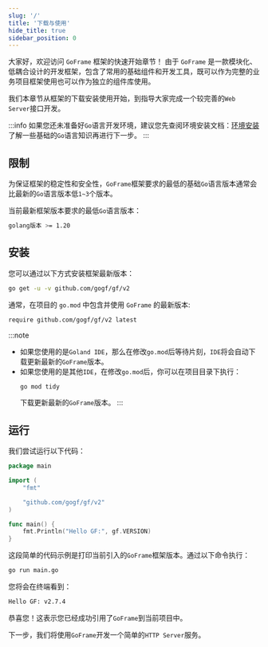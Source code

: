 ```yaml
---
slug: '/'
title: '下载与使用'
hide_title: true
sidebar_position: 0
---
```


大家好，欢迎访问 `GoFrame` 框架的快速开始章节！
由于 `GoFrame` 是一款模块化、低耦合设计的开发框架，包含了常用的基础组件和开发工具，既可以作为完整的业务项目框架使用也可以作为独立的组件库使用。

我们本章节从框架的下载安装使用开始，到指导大家完成一个较完善的`Web Server`接口开发。


:::info
如果您还未准备好`Go`语言开发环境，建议您先查阅环境安装文档：[环境安装](/docs/install-go)
了解一些基础的`Go`语言知识再进行下一步。
:::

## 限制

为保证框架的稳定性和安全性，`GoFrame`框架要求的最低的基础`Go`语言版本通常会比最新的`Go`语言版本低`1~3`个版本。

当前最新框架版本要求的最低`Go`语言版本：
```bash
golang版本 >= 1.20
```

## 安装
您可以通过以下方式安装框架最新版本：
```bash
go get -u -v github.com/gogf/gf/v2
```

通常，在项目的 `go.mod` 中包含并使用 `GoFrame` 的最新版本:

```bash
require github.com/gogf/gf/v2 latest
```
:::note
- 如果您使用的是`Goland IDE`，那么在修改`go.mod`后等待片刻，`IDE`将会自动下载更新最新的`GoFrame`版本。
- 如果您使用的是其他`IDE`，在修改`go.mod`后，你可以在项目目录下执行：
    ```bash
    go mod tidy
    ```
  下载更新最新的`GoFrame`版本。
  :::

## 运行

我们尝试运行以下代码：
```go title="main.go"
package main

import (
    "fmt"

    "github.com/gogf/gf/v2"
)

func main() {
    fmt.Println("Hello GF:", gf.VERSION)
}
```
这段简单的代码示例是打印当前引入的`GoFrame`框架版本。通过以下命令执行：
```bash
go run main.go
```
您将会在终端看到：
```bash
Hello GF: v2.7.4
```

恭喜您！这表示您已经成功引用了`GoFrame`到当前项目中。

下一步，我们将使用`GoFrame`开发一个简单的`HTTP Server`服务。
